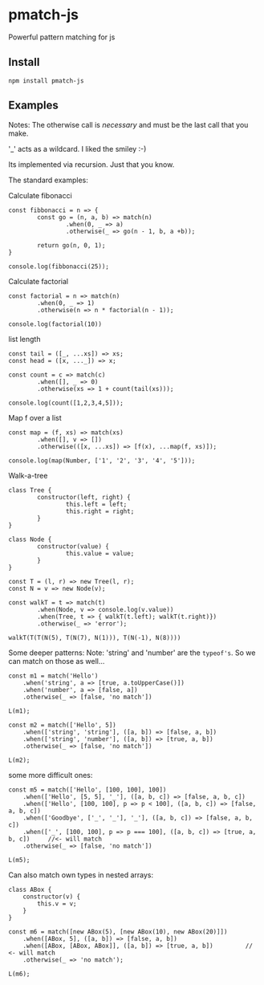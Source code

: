 # pmatch-js

Powerful pattern matching for js

## Install 

`npm install pmatch-js`

## Examples

Notes: 
The otherwise call is *necessary* and must be the last call that you make. 

'_' acts as a wildcard. I liked the smiley :-)

Its implemented via recursion. Just that you know.

The standard examples:

Calculate fibonacci
```
const fibbonacci = n => {
        const go = (n, a, b) => match(n)
                .when(0, _ => a)
                .otherwise(_ => go(n - 1, b, a +b));

        return go(n, 0, 1);
}

console.log(fibbonacci(25));
```
Calculate factorial
```
const factorial = n => match(n)
        .when(0, _ => 1)
        .otherwise(n => n * factorial(n - 1));

console.log(factorial(10))
```
list length
```
const tail = ([_, ...xs]) => xs;
const head = ([x, ..._]) => x;

const count = c => match(c)
        .when([], _ => 0)
        .otherwise(xs => 1 + count(tail(xs)));

console.log(count([1,2,3,4,5]));
```
Map f over a list
```
const map = (f, xs) => match(xs)
        .when([], v => [])
        .otherwise(([x, ...xs]) => [f(x), ...map(f, xs)]);

console.log(map(Number, ['1', '2', '3', '4', '5']));
```

Walk-a-tree
```
class Tree {
        constructor(left, right) {
                this.left = left;
                this.right = right;
        }
}

class Node {
        constructor(value) {
                this.value = value;
        }
}

const T = (l, r) => new Tree(l, r);
const N = v => new Node(v);

const walkT = t => match(t)
        .when(Node, v => console.log(v.value))
        .when(Tree, t => { walkT(t.left); walkT(t.right)})
        .otherwise(_ => 'error');

walkT(T(T(N(5), T(N(7), N(1))), T(N(-1), N(8))))
```


Some deeper patterns:
Note: 'string' and 'number' are the `typeof's`. So we can match on those as well...
```
const m1 = match('Hello')
	.when('string', a => [true, a.toUpperCase()])
	.when('number', a => [false, a])
	.otherwise(_ => [false, 'no match'])

L(m1);

const m2 = match(['Hello', 5])
	.when(['string', 'string'], ([a, b]) => [false, a, b])
	.when(['string', 'number'], ([a, b]) => [true, a, b])
	.otherwise(_ => [false, 'no match'])

L(m2);
```

some more difficult ones:
```
const m5 = match(['Hello', [100, 100], 100])
	.when(['Hello', [5, 5], '_'], ([a, b, c]) => [false, a, b, c])
	.when(['Hello', [100, 100], p => p < 100], ([a, b, c]) => [false, a, b, c])
	.when(['Goodbye', ['_', '_'], '_'], ([a, b, c]) => [false, a, b, c])
	.when(['_', [100, 100], p => p === 100], ([a, b, c]) => [true, a, b, c])     //<- will match
	.otherwise(_ => [false, 'no match'])

L(m5);
```

Can also match own types in nested arrays:
```
class ABox {
	constructor(v) {
		this.v = v;
	}
}

const m6 = match([new ABox(5), [new ABox(10), new ABox(20)]])
	.when([ABox, 5], ([a, b]) => [false, a, b])
	.when([ABox, [ABox, ABox]], ([a, b]) => [true, a, b])         // <- will match
	.otherwise(_ => 'no match');

L(m6);
```
